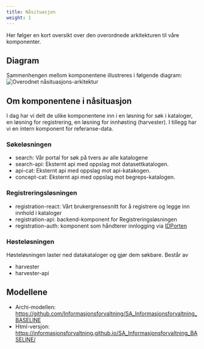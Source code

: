 ```yaml
---
title: Nåsituasjon
weight: 1
---
```


Her følger en kort oversikt over den overordnede arkitekturen til våre komponenter.

## Diagram

Sammenhengen mellom komponentene illustreres i følgende diagram:
![Overodnet nåsituasjons-arkitektur](overordnet_arkitektur_baseline.svg)

## Om komponentene i nåsituasjon

I dag har vi delt de ulike komponentene inn i en løsning for søk i kataloger, en løsning for registrering, en løsning for innhøsting (harvester). I tillegg har vi en intern komponent for referanse-data.

### Søkeløsningen

* search: Vår portal for søk på tvers av alle katalogene
* search-api: Eksternt api med oppslag mot datasettkatalogen.
* api-cat: Eksternt api med oppslag mot api-katakogen.
* concept-cat: Eksternt api med oppslag mot begreps-katalogen.

### Registreringsløsningen

* registration-react: Vårt brukergrensesnitt for å registrere og legge inn innhold i kataloger
* registration-api: backend-komponent for Registreringsløsningen
* registration-auth: komponent som håndterer innlogging via [IDPorten](https://eid.difi.no/nb/id-porten)

### Høsteløsningen

Høsteløsningen laster ned datakataloger og gjør dem søkbare. Består av

* harvester
* harvester-api

## Modellene

* Archi-modellen: <https://github.com/Informasjonsforvaltning/SA_Informasjonsforvaltning_BASELINE>
* Html-versjon: <https://informasjonsforvaltning.github.io/SA_Informasjonsforvaltning_BASELINE/>
